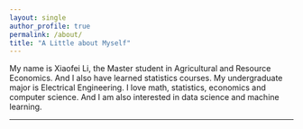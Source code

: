 ```yaml
---
layout: single
author_profile: true
permalink: /about/
title: "A Little about Myself"
---
```


My name is Xiaofei Li, the Master student in Agricultural and Resource Economics.
And I also have learned statistics courses.
My undergraduate major is Electrical Engineering.
I love math, statistics, economics and computer science.
And I am also interested in data science and machine learning.


---

